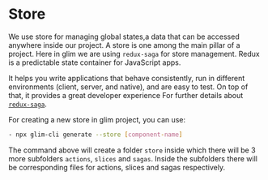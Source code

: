 # Store

We use store for managing global states,a data that can be accessed anywhere inside our project.
A store is one among the main pillar of a project.
Here in glim we are using `redux-saga` for store management.
Redux is a predictable state container for JavaScript apps.

It helps you write applications that behave consistently, run in different environments (client, server, and native), and are easy to test. On top of that, it provides a great developer experience
For further details about [`redux-saga`](https://redux.js.org/introduction/getting-started).

For creating a new store in glim project, you can use:

```bash
- npx glim-cli generate --store [component-name]
```

The command above will create a folder `store` inside which there will be 3 more subfolders `actions`, `slices` and `sagas`.
Inside the subfolders there will be corresponding files for actions, slices and sagas respectively.